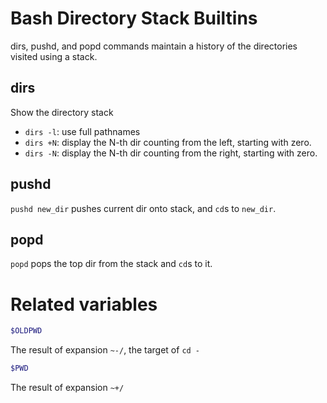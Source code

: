 

# Bash Directory Stack Builtins
dirs, pushd, and popd commands maintain a history of the directories visited using a stack.
## dirs
Show the directory stack
- `dirs -l`: use full pathnames
- `dirs +N`: display the N-th dir counting from the left, starting with zero.
- `dirs -N`: display the N-th dir counting from the right, starting with zero.

## pushd
`pushd new_dir` pushes current dir onto stack, and `cd`s to `new_dir`.

## popd
`popd` pops the top dir from the stack and `cd`s to it.

# Related variables

```bash
$OLDPWD
```
The result of expansion `~-/`, the target of `cd -`

```bash
$PWD
```
The result of expansion `~+/`
